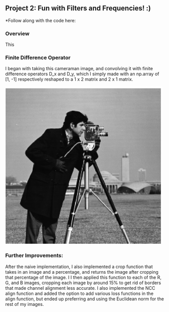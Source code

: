 ## Project 2: Fun with Filters and Frequencies! :) 

*Follow along with the code here: 

### Overview
This

###  Finite Difference Operator

I began with taking this cameraman image, and convolving it with finite difference operators D_x and D_y, which I simply made with an np.array of [1, -1] respectively reshaped to a 1 x 2 matrix and 2 x 1 matrix. 

<img height="500" alt="cameraman og" src="cameraman.png">

### Further Improvements:
After the naive implementation, I also implemented a crop function that takes in an image and a percentage, and returns the image after cropping that percentage of the image. I 
I then applied this function to each of the R, G, and B images, cropping each image by around 15% to get rid of borders that made channel alignment less accurate.
I also implemented the NCC align function and added the option to add various loss functions in the align function, but ended up preferring and using the Euclidean norm for the rest of my images.
